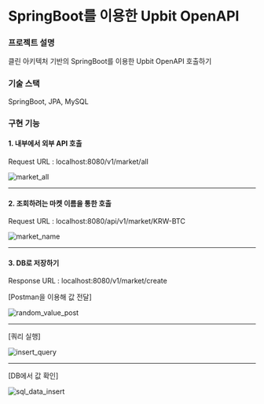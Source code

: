 # SpringBoot를 이용한 Upbit OpenAPI

### 프로젝트 설명
클린 아키텍처 기반의 SpringBoot를 이용한 Upbit OpenAPI 호출하기



### 기술 스택
SpringBoot, JPA, MySQL



### 구현 기능
#### 1. 내부에서 외부 API 호출

Request URL : localhost:8080/v1/market/all


![market_all](https://user-images.githubusercontent.com/84756243/216938744-ad9d3295-fdbb-4147-9f62-407415638d1b.png)


---


#### 2. 조회하려는 마켓 이름을 통한 호출

Request URL : localhost:8080/api/v1/market/KRW-BTC

![market_name](https://user-images.githubusercontent.com/84756243/216938821-269e87bf-dc33-4277-9c72-535a0f5a389e.png)

---


#### 3. DB로 저장하기
 
Response URL : localhost:8080/v1/market/create

[Postman을 이용해 값 전달]

![random_value_post](https://user-images.githubusercontent.com/84756243/216937330-358cb68d-8b28-4b4e-9819-c5017e9e7b23.png)


---


[쿼리 실행]

![insert_query](https://user-images.githubusercontent.com/84756243/216939239-7e803523-fc56-4be8-ac79-0e68ba2b7251.png)

---

[DB에서 값 확인]

![sql_data_insert](https://user-images.githubusercontent.com/84756243/216937468-5f6f66fd-d92d-4473-96ee-bf8085ca616b.png)
